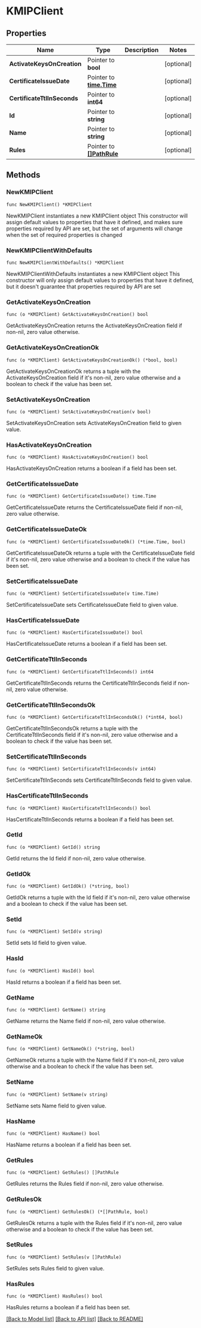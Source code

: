# KMIPClient

## Properties

Name | Type | Description | Notes
------------ | ------------- | ------------- | -------------
**ActivateKeysOnCreation** | Pointer to **bool** |  | [optional] 
**CertificateIssueDate** | Pointer to [**time.Time**](time.Time.md) |  | [optional] 
**CertificateTtlInSeconds** | Pointer to **int64** |  | [optional] 
**Id** | Pointer to **string** |  | [optional] 
**Name** | Pointer to **string** |  | [optional] 
**Rules** | Pointer to [**[]PathRule**](PathRule.md) |  | [optional] 

## Methods

### NewKMIPClient

`func NewKMIPClient() *KMIPClient`

NewKMIPClient instantiates a new KMIPClient object
This constructor will assign default values to properties that have it defined,
and makes sure properties required by API are set, but the set of arguments
will change when the set of required properties is changed

### NewKMIPClientWithDefaults

`func NewKMIPClientWithDefaults() *KMIPClient`

NewKMIPClientWithDefaults instantiates a new KMIPClient object
This constructor will only assign default values to properties that have it defined,
but it doesn't guarantee that properties required by API are set

### GetActivateKeysOnCreation

`func (o *KMIPClient) GetActivateKeysOnCreation() bool`

GetActivateKeysOnCreation returns the ActivateKeysOnCreation field if non-nil, zero value otherwise.

### GetActivateKeysOnCreationOk

`func (o *KMIPClient) GetActivateKeysOnCreationOk() (*bool, bool)`

GetActivateKeysOnCreationOk returns a tuple with the ActivateKeysOnCreation field if it's non-nil, zero value otherwise
and a boolean to check if the value has been set.

### SetActivateKeysOnCreation

`func (o *KMIPClient) SetActivateKeysOnCreation(v bool)`

SetActivateKeysOnCreation sets ActivateKeysOnCreation field to given value.

### HasActivateKeysOnCreation

`func (o *KMIPClient) HasActivateKeysOnCreation() bool`

HasActivateKeysOnCreation returns a boolean if a field has been set.

### GetCertificateIssueDate

`func (o *KMIPClient) GetCertificateIssueDate() time.Time`

GetCertificateIssueDate returns the CertificateIssueDate field if non-nil, zero value otherwise.

### GetCertificateIssueDateOk

`func (o *KMIPClient) GetCertificateIssueDateOk() (*time.Time, bool)`

GetCertificateIssueDateOk returns a tuple with the CertificateIssueDate field if it's non-nil, zero value otherwise
and a boolean to check if the value has been set.

### SetCertificateIssueDate

`func (o *KMIPClient) SetCertificateIssueDate(v time.Time)`

SetCertificateIssueDate sets CertificateIssueDate field to given value.

### HasCertificateIssueDate

`func (o *KMIPClient) HasCertificateIssueDate() bool`

HasCertificateIssueDate returns a boolean if a field has been set.

### GetCertificateTtlInSeconds

`func (o *KMIPClient) GetCertificateTtlInSeconds() int64`

GetCertificateTtlInSeconds returns the CertificateTtlInSeconds field if non-nil, zero value otherwise.

### GetCertificateTtlInSecondsOk

`func (o *KMIPClient) GetCertificateTtlInSecondsOk() (*int64, bool)`

GetCertificateTtlInSecondsOk returns a tuple with the CertificateTtlInSeconds field if it's non-nil, zero value otherwise
and a boolean to check if the value has been set.

### SetCertificateTtlInSeconds

`func (o *KMIPClient) SetCertificateTtlInSeconds(v int64)`

SetCertificateTtlInSeconds sets CertificateTtlInSeconds field to given value.

### HasCertificateTtlInSeconds

`func (o *KMIPClient) HasCertificateTtlInSeconds() bool`

HasCertificateTtlInSeconds returns a boolean if a field has been set.

### GetId

`func (o *KMIPClient) GetId() string`

GetId returns the Id field if non-nil, zero value otherwise.

### GetIdOk

`func (o *KMIPClient) GetIdOk() (*string, bool)`

GetIdOk returns a tuple with the Id field if it's non-nil, zero value otherwise
and a boolean to check if the value has been set.

### SetId

`func (o *KMIPClient) SetId(v string)`

SetId sets Id field to given value.

### HasId

`func (o *KMIPClient) HasId() bool`

HasId returns a boolean if a field has been set.

### GetName

`func (o *KMIPClient) GetName() string`

GetName returns the Name field if non-nil, zero value otherwise.

### GetNameOk

`func (o *KMIPClient) GetNameOk() (*string, bool)`

GetNameOk returns a tuple with the Name field if it's non-nil, zero value otherwise
and a boolean to check if the value has been set.

### SetName

`func (o *KMIPClient) SetName(v string)`

SetName sets Name field to given value.

### HasName

`func (o *KMIPClient) HasName() bool`

HasName returns a boolean if a field has been set.

### GetRules

`func (o *KMIPClient) GetRules() []PathRule`

GetRules returns the Rules field if non-nil, zero value otherwise.

### GetRulesOk

`func (o *KMIPClient) GetRulesOk() (*[]PathRule, bool)`

GetRulesOk returns a tuple with the Rules field if it's non-nil, zero value otherwise
and a boolean to check if the value has been set.

### SetRules

`func (o *KMIPClient) SetRules(v []PathRule)`

SetRules sets Rules field to given value.

### HasRules

`func (o *KMIPClient) HasRules() bool`

HasRules returns a boolean if a field has been set.


[[Back to Model list]](../README.md#documentation-for-models) [[Back to API list]](../README.md#documentation-for-api-endpoints) [[Back to README]](../README.md)


